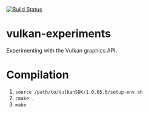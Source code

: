 [![Build Status](https://travis-ci.org/fluffels/vulkan-experiments.svg?branch=master)](https://travis-ci.org/fluffels/vulkan-experiments)

# vulkan-experiments
Experimenting with the Vulkan graphics API.

# Compilation
1. `source /path/to/VulkanSDK/1.0.65.0/setup-env.sh`
1. `cmake .`
1. `make`